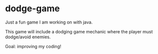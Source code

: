 # dodge-game
Just a fun game I am working on with java.

This game will include a dodging game mechanic where the player must dodge/avoid enemies.

Goal: improving my coding!
